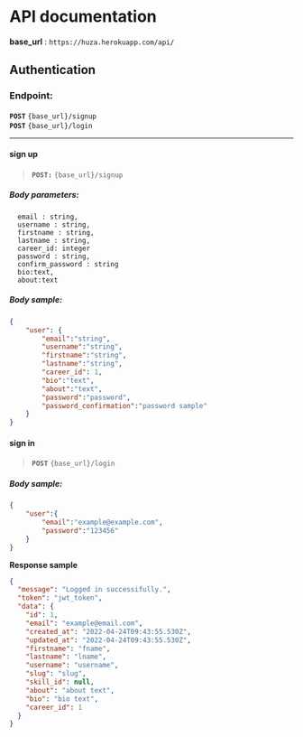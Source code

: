 
# <span class="text-center"> API documentation </span>

<strong>base_url</strong> : ```https://huza.herokuapp.com/api/```
## Authentication

### Endpoint:
<strong>```POST```</strong> ```{base_url}/signup```<br>
<strong>```POST```</strong> ```{base_url}/login```

<hr>

#### sign up

> <strong>```POST:```</strong> ```{base_url}/signup```

##### Body parameters:

```text
  email : string,
  username : string,
  firstname : string,
  lastname : string,
  career_id: integer
  password : string,
  confirm_password : string
  bio:text,
  about:text
```
##### Body sample:

```json
{
    "user": {
        "email":"string",
        "username":"string",
        "firstname":"string",
        "lastname":"string",
        "career_id": 1,
        "bio":"text",
        "about":"text",
        "password":"password",
        "password_confirmation":"password sample"
    }
}
```

#### sign in 

> <strong>```POST```</strong> ```{base_url}/login```

##### Body sample:


```json
{
    "user":{
        "email":"example@example.com",
        "password":"123456"
    }
}
```
<strong>Response sample</strong>

```json
{
  "message": "Logged in successifully.",
  "token": "jwt_token",
  "data": {
    "id": 1,
    "email": "example@email.com",
    "created_at": "2022-04-24T09:43:55.530Z",
    "updated_at": "2022-04-24T09:43:55.530Z",
    "firstname": "fname",
    "lastname": "lname",
    "username": "username",
    "slug": "slug",
    "skill_id": null,
    "about": "about text",
    "bio": "bio text",
    "career_id": 1
  }
}
